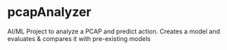 # pcapAnalyzer
AI/ML Project to analyze a PCAP and predict action. Creates a model and evaluates &amp; compares it with pre-existing models
